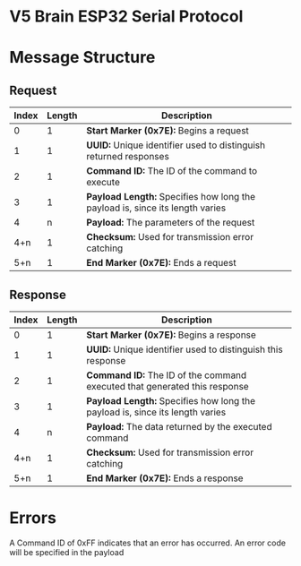 # V5 Brain ESP32 Serial Protocol
# Message Structure

## Request

| **Index** | **Length**  | **Description**                                |
|-----------|-------------|-----------------------------------------------|
| 0         | 1           | **Start Marker (0x7E):** Begins a request     |
| 1         | 1           | **UUID:** Unique identifier used to distinguish returned responses |
| 2         | 1           | **Command ID:** The ID of the command to execute |
| 3         | 1           | **Payload Length:** Specifies how long the payload is, since its length varies |
| 4         | n           | **Payload:** The parameters of the request    |
| 4+n       | 1           | **Checksum:** Used for transmission error catching |
| 5+n       | 1           | **End Marker (0x7E):** Ends a request         |

## Response

| **Index** | **Length**  | **Description**                                |
|-----------|-------------|-----------------------------------------------|
| 0         | 1           | **Start Marker (0x7E):** Begins a response    |
| 1         | 1           | **UUID:** Unique identifier used to distinguish this response |
| 2         | 1           | **Command ID:** The ID of the command executed that generated this response |
| 3         | 1           | **Payload Length:** Specifies how long the payload is, since its length varies |
| 4         | n           | **Payload:** The data returned by the executed command |
| 4+n       | 1           | **Checksum:** Used for transmission error catching |
| 5+n       | 1           | **End Marker (0x7E):** Ends a response        |

# Errors
A Command ID of 0xFF indicates that an error has occurred. An error code will be specified in the payload

<!-- TODO need some way to indicate a checksum error on the Client, currently it just sends nothing back  -->
